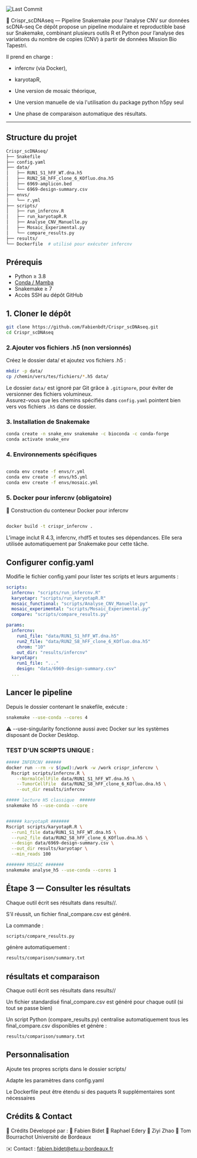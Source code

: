![Last Commit](https://img.shields.io/github/last-commit/Fabienbdt/Crispr_scDNAseq)

🔬 Crispr_scDNAseq — Pipeline Snakemake pour l’analyse CNV sur données scDNA-seq
Ce dépôt propose un pipeline modulaire et reproductible basé sur Snakemake, combinant plusieurs outils R et Python pour l’analyse des variations du nombre de copies (CNV) à partir de données Mission Bio Tapestri.

Il prend en charge :

* infercnv (via Docker),

* karyotapR,

* Une version de mosaic théorique,

* Une version manuelle de via l'utilisation du package python h5py seul

* Une phase de comparaison automatique des résultats.
---

##  Structure du projet

```bash
Crispr_scDNAseq/
├── Snakefile
├── config.yaml
├── data/
│   ├── RUN1_S1_hFF_WT.dna.h5
│   ├── RUN2_S8_hFF_clone_6_KOfluo.dna.h5
│   ├── 6969-amplicon.bed
│   └── 6969-design-summary.csv
├── envs/
│   └── r.yml
├── scripts/
│   ├── run_infercnv.R
│   ├── run_karyotapR.R
│   ├── Analyse_CNV_Manuelle.py
│   ├── Mosaic_Experimental.py
│   └── compare_results.py
├── results/
└── Dockerfile  # utilisé pour exécuter infercnv

```
## Prérequis

* Python ≥ 3.8  
* [Conda / Mamba](https://docs.conda.io/en/latest/)  
* Snakemake ≥ 7  
* Accès SSH au dépôt GitHub

## 1. Cloner le dépôt

```bash
git clone https://github.com/Fabienbdt/Crispr_scDNAseq.git
cd Crispr_scDNAseq
```


### 2.Ajouter vos fichiers .h5 (non versionnés)
Créez le dossier data/ et ajoutez vos fichiers .h5 :

```bash
mkdir -p data/
cp /chemin/vers/tes/fichiers/*.h5 data/
```
Le dossier `data/` est ignoré par Git grâce à `.gitignore`, pour éviter de versionner des fichiers volumineux.  
Assurez-vous que les chemins spécifiés dans `config.yaml` pointent bien vers vos fichiers `.h5` dans ce dossier.




### 3. Installation de Snakemake

```bash
conda create -n snake_env snakemake -c bioconda -c conda-forge
conda activate snake_env
```

### 4. Environnements spécifiques

```bash

conda env create -f envs/r.yml
conda env create -f envs/h5.yml
conda env create -f envs/mosaic.yml

```

### 5. Docker pour infercnv (obligatoire)
🐳 Construction du conteneur Docker pour infercnv
```bash

docker build -t crispr_infercnv .

```
L’image inclut R 4.3, infercnv, rhdf5 et toutes ses dépendances. Elle sera utilisée automatiquement par Snakemake pour cette tâche.



## Configurer config.yaml
Modifie le fichier config.yaml pour lister tes scripts et leurs arguments :

```yaml
scripts:
  infercnv: "scripts/run_infercnv.R"
  karyotapr: "scripts/run_karyotapR.R"
  mosaic_functional: "scripts/Analyse_CNV_Manuelle.py"
  mosaic_experimental: "scripts/Mosaic_Experimental.py"
  compare: "scripts/compare_results.py"

params:
  infercnv:
    run1_file: "data/RUN1_S1_hFF_WT.dna.h5"
    run2_file: "data/RUN2_S8_hFF_clone_6_KOfluo.dna.h5"
    chrom: "10"
    out_dir: "results/infercnv"
  karyotapr:
    run1_file: "..."
    design: "data/6969-design-summary.csv"
  ...

```

##  Lancer le pipeline

Depuis le dossier contenant le snakefile, exécute :
```bash
snakemake --use-conda --cores 4
```
⚠️ --use-singularity fonctionne aussi avec Docker sur les systèmes disposant de Docker Desktop.

### TEST D'UN SCRIPTS UNIQUE  :

```bash
##### INFERCNV ######
docker run --rm -v $(pwd):/work -w /work crispr_infercnv \
  Rscript scripts/infercnv.R \
    --NormalCellFile data/RUN1_S1_hFF_WT.dna.h5 \
    --TumorCellFile  data/RUN2_S8_hFF_clone_6_KOfluo.dna.h5 \
    --out_dir results/infercnv
```

```bash
##### lecture H5 classique  ######
snakemake h5 --use-conda --core
```

```bash

###### karyotapR #######
Rscript scripts/karyotapR.R \
  --run1_file data/RUN1_S1_hFF_WT.dna.h5 \
  --run2_file data/RUN2_S8_hFF_clone_6_KOfluo.dna.h5 \
  --design data/6969-design-summary.csv \
  --out_dir results/karyotapr \
  --min_reads 100
```

```bash
####### MOSAIC #######
snakemake analyse_h5 --use-conda --cores 1
```

## Étape 3 — Consulter les résultats
Chaque outil écrit ses résultats dans results/<outil>/.

S’il réussit, un fichier final_compare.csv est généré.

La commande :
```bash
scripts/compare_results.py
```

génère automatiquement :

```bash
results/comparison/summary.txt
```

## résultats et comparaison

Chaque outil écrit ses résultats dans results/<outil>/

Un fichier standardisé final_compare.csv est généré pour chaque outil (si tout se passe bien)

Un script Python (compare_results.py) centralise automatiquement tous les final_compare.csv disponibles et génère :
```bash
results/comparison/summary.txt
```

##  Personnalisation
Ajoute tes propres scripts dans le dossier scripts/

Adapte les paramètres dans config.yaml

Le Dockerfile peut être étendu si des paquets R supplémentaires sont nécessaires


## Crédits & Contact
👥 Crédits
Développé par :
📍 Fabien Bidet
📍 Raphael Edery
📍 Ziyi Zhao
📍 Tom Bourrachot
Université de Bordeaux

✉️ Contact : fabien.bidet@etu.u-bordeaux.fr

